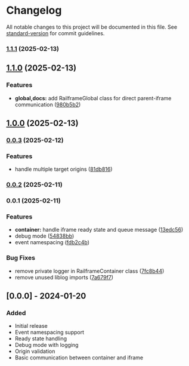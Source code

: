 # Changelog

All notable changes to this project will be documented in this file. See [standard-version](https://github.com/conventional-changelog/standard-version) for commit guidelines.

### [1.1.1](https://github.com/kaotypr/railframe/compare/v1.1.0...v1.1.1) (2025-02-13)

## [1.1.0](https://github.com/kaotypr/railframe/compare/v1.0.0...v1.1.0) (2025-02-13)


### Features

* **global,docs:** add RailframeGlobal class for direct parent-iframe communication ([980b5b2](https://github.com/kaotypr/railframe/commit/980b5b26aa77db39cf5e411581d8623b20d9c2d6))

## [1.0.0](https://github.com/kaotypr/railframe/compare/v0.0.3...v1.0.0) (2025-02-13)

### [0.0.3](https://github.com/kaotypr/railframe/compare/v0.0.2...v0.0.3) (2025-02-12)


### Features

* handle multiple target origins ([81db816](https://github.com/kaotypr/railframe/commit/81db8168e4ea1dc271fbe190778c3984e259437b))

### [0.0.2](https://github.com/kaotypr/railframe/compare/v0.0.1...v0.0.2) (2025-02-11)

### 0.0.1 (2025-02-11)


### Features

* **container:** handle iframe ready state and queue message ([13edc56](https://github.com/kaotypr/railframe/commit/13edc5678062c9d7bf90337f6bebab013b873804))
* debug mode ([54838bb](https://github.com/kaotypr/railframe/commit/54838bbeb6d45df94ea2773d74285798b7808957))
* event namespacing ([fdb2c4b](https://github.com/kaotypr/railframe/commit/fdb2c4b6649ed972ff7c0f346b9306338e476292))


### Bug Fixes

* remove private logger in RailframeContainer class ([7fc8b44](https://github.com/kaotypr/railframe/commit/7fc8b44e81fc3c8dc9d4014c9e5f14a1a1205a48))
* remove unused liblog imports ([7a679f7](https://github.com/kaotypr/railframe/commit/7a679f7f8d9299ae90c417dbe84091f5d23dd8d8))

## [0.0.0] - 2024-01-20

### Added
- Initial release
- Event namespacing support
- Ready state handling
- Debug mode with logging
- Origin validation
- Basic communication between container and iframe